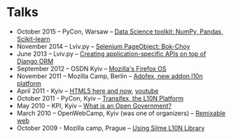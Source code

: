 Talks
====

* October 2015 – PyCon, Warsaw – [Data Science toolkit: NumPy, Pandas, Scikit-learn](https://github.com/tymofij/datascience-pandas-talk-pycon-pl)
* November 2014 – Lviv.py – [Selenium PageObject: Bok-Choy](http://clear.com.ua/talks/bok-choy.pdf)
* June 2013 – Lviv.py – [Creating application-specific APIs on top of Django ORM](http://clear.com.ua/talks/pretty_orm.pdf)
* September 2012 – OSDN Kyiv – [Mozilla's Firefox OS](http://clear.com.ua/talks/osdn-b2g/)
* November 2011 – Mozilla Camp, Berlin – [Adofex, new addon l10n platform](http://clear.com.ua/talks/adofex.pdf)
* April 2011 - Kyiv – [HTML5 here and now](http://clear.com.ua/talks/html5.pdf),  [youtube](http://www.youtube.com/watch?v=28MCjQwKTiM)
* October 2011 - PyCon, Kyiv – [Transifex, the L10N Platform](http://clear.com.ua/talks/transifex.pdf)
* May 2010 – KPI, Kyiv – [What is an Open Government?](http://clear.com.ua/talks/opengov.odp)
* March 2010 – OpenWebCamp, Kyiv (was one of organizers) – [Remixable web](http://clear.com.ua/talks/userscripts/)
* October 2009 - Mozilla camp, Prague – [Using Silme L10N Library](http://clear.com.ua/talks/silme.odp)
